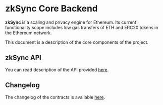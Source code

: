 # zkSync Core Backend

**zkSync** is a scaling and privacy engine for Ethereum. Its current functionality scope includes low gas transfers of
ETH and ERC20 tokens in the Ethereum network.

This document is a description of the core components of the project.

## zkSync API

You can read description of the API provided [here](https://zksync.io/api/).

## Changelog

The changelog of the contracts is available [here](/changelog/core.md).
